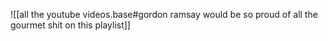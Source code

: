 ![[all the youtube videos.base#gordon ramsay would be so proud of all the gourmet shit on this playlist]]